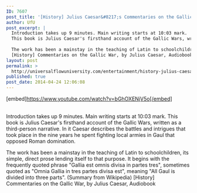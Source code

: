 ```yaml
---
ID: 7607
post_title: '[History] Julius Caesar&#8217;s Commentaries on the Gallic War, by Caesar Himself,'
author: UfU
post_excerpt: |
  Introduction takes up 9 minutes. Main writing starts at 10:03 mark.
  This book is Julius Caesar's firsthand account of the Gallic Wars, written as a third-person narrative. In it Caesar describes the battles and intrigues that took place in the nine years he spent fighting local armies in Gaul that opposed Roman domination.
  
  The work has been a mainstay in the teaching of Latin to schoolchildren, its simple, direct prose lending itself to that purpose. It begins with the frequently quoted phrase "Gallia est omnis divisa in partes tres", sometimes quoted as "Omnia Gallia in tres partes divisa est", meaning "All Gaul is divided into three parts". (Summary from Wikipedia)
  [History] Commentaries on the Gallic War, by Julius Caesar, Audiobook
layout: post
permalink: >
  http://universalflowuniversity.com/entertainment/history-julius-caesars-commentaries-on-the-gallic-war-by-caesar-himself/
published: true
post_date: 2014-04-24 12:06:08
---
```

[embed]https://www.youtube.com/watch?v=bGhOXENjV5o[/embed]</br></br>
<p>Introduction takes up 9 minutes. Main writing starts at 10:03 mark.
This book is Julius Caesar's firsthand account of the Gallic Wars, written as a third-person narrative. In it Caesar describes the battles and intrigues that took place in the nine years he spent fighting local armies in Gaul that opposed Roman domination.

The work has been a mainstay in the teaching of Latin to schoolchildren, its simple, direct prose lending itself to that purpose. It begins with the frequently quoted phrase "Gallia est omnis divisa in partes tres", sometimes quoted as "Omnia Gallia in tres partes divisa est", meaning "All Gaul is divided into three parts". (Summary from Wikipedia)
[History] Commentaries on the Gallic War, by Julius Caesar, Audiobook</p>